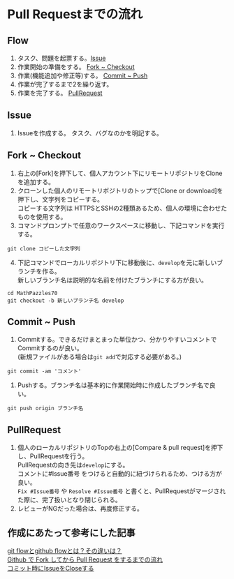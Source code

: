 # Pull Requestまでの流れ

## Flow
1. タスク、問題を起票する。[Issue](#issue)
1. 作業開始の準備をする。 [Fork ~ Checkout](#fork--checkout)  
1. 作業(機能追加や修正等)する。 [Commit ~ Push](#commit--push)  
1. 作業が完了するまで2を繰り返す。
1. 作業を完了する。 [PullRequest](#pullrequest)

## Issue
1. Issueを作成する。
タスク、バグなのかを明記する。

## Fork ~ Checkout
1. 右上の[Fork]を押下して、個人アカウント下にリモートリポジトリをCloneを追加する。
2. クローンした個人のリモートリポジトリのトップで[Clone or download]を押下し、文字列をコピーする。  
コピーする文字列は HTTPSとSSHの2種類あるため、個人の環境に合わせたものを使用する。
3. コマンドプロンプトで任意のワークスペースに移動し、下記コマンドを実行する。  
```
git clone コピーした文字列
```
4. 下記コマンドでローカルリポジトリ下に移動後に、`develop`を元に新しいブランチを作る。  
新しいブランチ名は説明的な名前を付けたブランチにする方が良い。
```
cd MathPazzles70
git checkout -b 新しいブランチ名 develop
```

## Commit ~ Push
1. Commitする。できるだけまとまった単位かつ、分かりやすいコメントでCommitするのが良い。  
(新規ファイルがある場合は`git add`で対応する必要がある。)
```
git commit -am 'コメント'
```
1. Pushする。ブランチ名は基本的に作業開始時に作成したブランチ名で良い。
```
git push origin ブランチ名
```

## PullRequest
1. 個人のローカルリポジトリのTopの右上の[Compare & pull request]を押下し、PullRequestを行う。  
PullRequestの向き先は`develop`にする。  
コメントに#Issue番号 をつけると自動的に紐づけられるため、つける方が良い。  
`Fix #Issue番号` や `Resolve #Issue番号` と書くと、PullRequestがマージされた際に、完了扱いとなり閉じられる。
2. レビューがNGだった場合は、再度修正する。

## 作成にあたって参考にした記事  
[git flowとgithub flowとは？その違いは？](https://qiita.com/mint__/items/bfc58589b5b1e0a1856a)  
[Github で Fork してから Pull Request をするまでの流れ](http://kik.xii.jp/archives/179)  
[コミット時にIssueをCloseする](https://qiita.com/maeda_t/items/d9ef98bf651bd491b16d)
